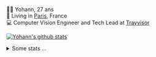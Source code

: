 <p>
  👨🏻 <bold>Yohann</bold>, 27 ans<br/>
  💼 Living in <a href="https://www.google.com/maps?q=paris">Paris</a>, France<br/>
  💻 Computer Vision Engineer and Tech Lead at <a href="https://trayvisor.com/">Trayvisor</a><br/>
</p>

<a href="https://github.com/anuraghazra/github-readme-stats"><img align="center" src="https://github-readme-stats-go94hl40s-yohann84l.vercel.app//api?username=yohann84L&show_icons=true&include_all_commits=true" alt="Yohann's github stats" /> </a>


<details>
  <summary>Some stats ...</summary><br/>
  

<!--START_SECTION:waka-->
![Code Time](http://img.shields.io/badge/Code%20Time-1%2C129%20hrs%2015%20mins-blue)

![Profile Views](http://img.shields.io/badge/Profile%20Views-0-blue)

**🐱 My GitHub Data** 

> 📦 440.8 kB Used in GitHub's Storage 
 > 
> 🏆 984 Contributions in the Year 2024
 > 
> 🚫 Not Opted to Hire
 > 
> 📜 26 Public Repositories 
 > 
> 🔑 21 Private Repositories 
 > 
**I'm an Early 🐤** 

```text
🌞 Morning                14434 commits       ████████░░░░░░░░░░░░░░░░░   31.48 % 
🌆 Daytime                25963 commits       ██████████████░░░░░░░░░░░   56.63 % 
🌃 Evening                5326 commits        ███░░░░░░░░░░░░░░░░░░░░░░   11.62 % 
🌙 Night                  127 commits         ░░░░░░░░░░░░░░░░░░░░░░░░░   00.28 % 
```
📅 **I'm Most Productive on Wednesday** 

```text
Monday                   8350 commits        █████░░░░░░░░░░░░░░░░░░░░   18.21 % 
Tuesday                  8524 commits        █████░░░░░░░░░░░░░░░░░░░░   18.59 % 
Wednesday                10092 commits       ██████░░░░░░░░░░░░░░░░░░░   22.01 % 
Thursday                 9263 commits        █████░░░░░░░░░░░░░░░░░░░░   20.20 % 
Friday                   8710 commits        █████░░░░░░░░░░░░░░░░░░░░   19.00 % 
Saturday                 277 commits         ░░░░░░░░░░░░░░░░░░░░░░░░░   00.60 % 
Sunday                   634 commits         ░░░░░░░░░░░░░░░░░░░░░░░░░   01.38 % 
```


📊 **This Week I Spent My Time On** 

```text
🕑︎ Time Zone: Europe/Paris

💬 Programming Languages: 
SSH Config               10 mins             █████████████████████████   100.00 % 

🔥 Editors: 
VS Code                  10 mins             █████████████████████████   100.00 % 

💻 Operating System: 
Mac                      10 mins             █████████████████████████   100.00 % 
```

**I Mostly Code in Python** 

```text
Python                   26 repos            ██████████████░░░░░░░░░░░   55.32 % 
Jupyter Notebook         4 repos             ██░░░░░░░░░░░░░░░░░░░░░░░   08.51 % 
JavaScript               3 repos             ██░░░░░░░░░░░░░░░░░░░░░░░   06.38 % 
HTML                     2 repos             █░░░░░░░░░░░░░░░░░░░░░░░░   04.26 % 
Shell                    1 repo              █░░░░░░░░░░░░░░░░░░░░░░░░   02.13 % 
```




 Last Updated on 14/08/2024 00:33:48 UTC
<!--END_SECTION:waka-->
